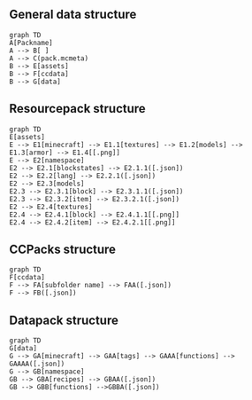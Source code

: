 ## General data structure
```mermaid
graph TD
A[Packname]
A --> B[ ]
A --> C(pack.mcmeta)
B --> E[assets]
B --> F[ccdata]
B --> G[data]
```

## Resourcepack structure
```mermaid
graph TD
E[assets]
E --> E1[minecraft] --> E1.1[textures] --> E1.2[models] --> E1.3[armor] --> E1.4[[.png]]
E --> E2[namespace]
E2 --> E2.1[blockstates] --> E2.1.1([.json])
E2 --> E2.2[lang] --> E2.2.1([.json])
E2 --> E2.3[models]
E2.3 --> E2.3.1[block] --> E2.3.1.1([.json])
E2.3 --> E2.3.2[item] --> E2.3.2.1([.json])
E2 --> E2.4[textures]
E2.4 --> E2.4.1[block] --> E2.4.1.1[[.png]]
E2.4 --> E2.4.2[item] --> E2.4.2.1[[.png]]
```

## CCPacks structure
```mermaid
graph TD
F[ccdata]
F --> FA[subfolder name] --> FAA([.json])
F --> FB([.json])
```

## Datapack structure
```mermaid
graph TD
G[data]
G --> GA[minecraft] --> GAA[tags] --> GAAA[functions] --> GAAAA([.json])
G --> GB[namespace]
GB --> GBA[recipes] --> GBAA([.json])
GB --> GBB[functions] -->GBBA([.json])
```
